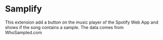 # Samplify
This extension add a button on the music player of the Spotify Web App and shows if the song contains a sample.
The data comes from WhoSampled.com
